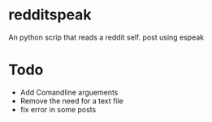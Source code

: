 redditspeak
===========

An python scrip that reads a reddit self. post using espeak

Todo
===
* Add Comandline arguements
* Remove the need for a text file
* fix error in some posts
